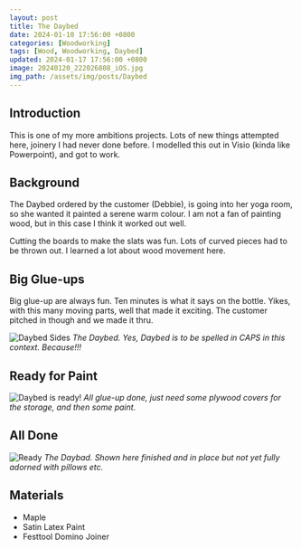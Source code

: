 ```yaml
---
layout: post
title: The Daybed
date: 2024-01-10 17:56:00 +0800
categories: [Woodworking]
tags: [Wood, Woodworking, Daybed]
updated: 2024-01-17 17:56:00 +0800
image: 20240120_222026808_iOS.jpg
img_path: /assets/img/posts/Daybed
---
```


## Introduction

This is one of my more ambitions projects. Lots of new things attempted here, joinery I had never done before.  I modelled this out in Visio (kinda like Powerpoint), and got to work.

## Background

The Daybed ordered by the customer (Debbie), is going into her yoga room, so she wanted it painted a serene warm colour.  I am not a fan of painting wood, but in this case I think it worked out well.

Cutting the boards to make the slats was fun.  Lots of curved pieces had to be thrown out.  I learned a lot about wood movement here.

## Big Glue-ups

Big glue-up are always fun.  Ten minutes is what it says on the bottle.  Yikes, with this many moving parts, well that made it exciting.  The customer pitched in though and we made it thru.

![Daybed Sides][Daybed Sides]
_The Daybed.  Yes, Daybed is to be spelled in CAPS in this context.  Because!!!_

## Ready for Paint
![Daybed is ready!][Daybed Ready]
_All glue-up done, just need some plywood covers for the storage, and then some paint._

## All Done

![Ready][Daybed Uncovered]
_The Daybad.  Shown here finished and in place but not yet fully adorned with pillows etc._

## Materials

- Maple
- Satin Latex Paint
- Festtool Domino Joiner

[Daybed Sides]: 20191006_210910.jpg
[Daybed Uncovered]: 20191225_174206.jpg
[Daybed Ready]: 20191101_212037.jpg
